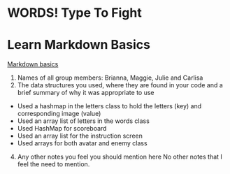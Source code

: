 # WORDS! Type To Fight

# Learn Markdown Basics
[Markdown basics](https://www.markdownguide.org/getting-started/)

1. Names of all group members: Brianna, Maggie, Julie and Carlisa 
2. The data structures you used, where they are found in your code and a brief summary of why it was appropriate to use
  - Used a hashmap in the letters class to hold the letters (key) and corresponding image (value)
  - Used an array list of letters in the words class
  - Used HashMap for scoreboard
  - Used an array list for the instruction screen
  - Used arrays for both avatar and enemy class
4. Any other notes you feel you should mention here
No other notes that I feel the need to mention. 
